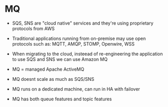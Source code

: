 # MQ

- SQS, SNS are "cloud native" services and they're using proprietary protocols from AWS
- Traditional applications running from on-premise may use open protocols such as: MQTT, AMQP, STOMP, Openwire, WSS
- When migrating to the cloud, insteead of re-engineering the application to use SQS and SNS we can use Amazon MQ
- MQ = managed Apache ActiveMQ

- MQ doesnt scale as much as SQS/SNS
- MQ runs on a dedicated machine, can run in HA with failover
- MQ has both queue features and topic features